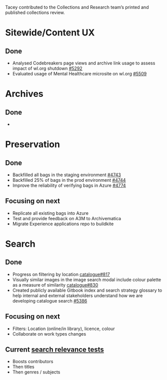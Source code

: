 Tacey contributed to the Collections and Research team’s printed and published collections review.

# Sitewide/Content UX
## Done
- Analysed Codebreakers page views and archive link usage to assess impact of wl.org shutdown [#5292](https://github.com/wellcomecollection/wellcomecollection.org/issues/5292)
- Evaluated usage of Mental Healthcare microsite on wl.org [#5509](https://github.com/wellcomecollection/wellcomecollection.org/issues/5509)


# Archives
## Done
- 


# Preservation 
## Done
- Backfilled all bags in the staging environment [#4743](https://github.com/wellcomecollection/platform/issues/4743)
- Backfilled 25% of bags in the prod environment [#4744](https://github.com/wellcomecollection/platform/issues/4744)
- Improve the reliability of verifying bags in Azure [#4774](https://github.com/wellcomecollection/platform/issues/4774)

## Focusing on next
- Replicate all existing bags into Azure
- Test and provide feedback on A3M to Archivematica
- Migrate Experience applications repo to buildkite


# Search
## Done
- Progress on filtering by location [catalogue#817](https://github.com/wellcomecollection/catalogue/issues/817)
- Visually similar images in the image search modal include colour palette as a measure of similarity [catalogue#830](https://github.com/wellcomecollection/catalogue/issues/830)
- Created publicly available Gitbook index and search strategy glossary to help internal and external stakeholders understand how we are developing catalogue search [#5386](https://github.com/wellcomecollection/wellcomecollection.org/issues/5386)

## Focusing on next
- Filters: Location (online/in library), licence, colour
- Collaborate on work types changes


## Current [search relevance tests](https://docs.wellcomecollection.org/catalogue/search/tests)
- Boosts contributors
- Then titles
- Then genres / subjects
